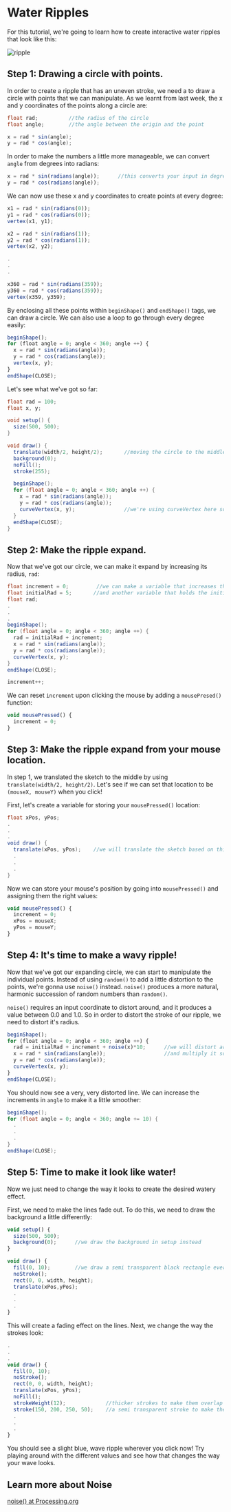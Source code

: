 # Water Ripples

For this tutorial, we're going to learn how to create interactive water ripples that look like this:

![ripple](ripple.png)


## Step 1: Drawing a circle with points.

In order to create a ripple that has an uneven stroke, we need a to draw a circle with points that we can manipulate. As we learnt from last week, the x and y coordinates of the points along a circle are:

```java
float rad;          //the radius of the circle
float angle;        //the angle between the origin and the point

x = rad * sin(angle);
y = rad * cos(angle);
```
In order to make the numbers a little more manageable, we can convert `angle` from degrees into radians:

```js
x = rad * sin(radians(angle));      //this converts your input in degrees into radians.
y = rad * cos(radians(angle));
```

We can now use these x and y coordinates to create points at every degree:

```js
x1 = rad * sin(radians(0));
y1 = rad * cos(radians(0));
vertex(x1, y1);

x2 = rad * sin(radians(1));
y2 = rad * cos(radians(1));
vertex(x2, y2);

.
.
.

x360 = rad * sin(radians(359));
y360 = rad * cos(radians(359));
vertex(x359, y359);
```

By enclosing all these points within `beginShape()` and `endShape()` tags, we can draw a circle. We can also use a loop to go through every degree easily:

```js
beginShape();
for (float angle = 0; angle < 360; angle ++) {
  x = rad * sin(radians(angle));
  y = rad * cos(radians(angle));
  vertex(x, y);
}
endShape(CLOSE);
```

Let's see what we've got so far:

```java
float rad = 100;
float x, y;

void setup() {
  size(500, 500);
}

void draw() {
  translate(width/2, height/2);       //moving the circle to the middle.
  background(0);
  noFill();
  stroke(255);

  beginShape();
  for (float angle = 0; angle < 360; angle ++) {
    x = rad * sin(radians(angle));
    y = rad * cos(radians(angle));
    curveVertex(x, y);                //we're using curveVertex here so that the circle is round!
  }  
  endShape(CLOSE);
}
```


## Step 2: Make the ripple expand.

Now that we've got our circle, we can make it expand by increasing its radius, `rad`:
```java
float increment = 0;         //we can make a variable that increases the radius
float initialRad = 5;       //and another variable that holds the initial value of the radius
float rad;
.
.
.
beginShape();
for (float angle = 0; angle < 360; angle ++) {
  rad = initialRad + increment;
  x = rad * sin(radians(angle));
  y = rad * cos(radians(angle));
  curveVertex(x, y);
}
endShape(CLOSE);

increment++;
```

We can reset `increment` upon clicking the mouse by adding a `mousePresed()` function:

```js
void mousePressed() {
  increment = 0;
}
```

## Step 3: Make the ripple expand from your mouse location.

In step 1, we translated the sketch to the middle by using `translate(width/2, height/2)`. Let's see if we can set that location to be `(mouseX, mouseY)` when you click!

First, let's create a variable for storing your `mousePressed()` location:

```java
float xPos, yPos;
.
.
.
void draw() {
  translate(xPos, yPos);    //we will translate the sketch based on this position
  .
  .
  .
}
```

Now we can store your mouse's position by going into `mousePressed()` and assigning them the right values:

```js
void mousePressed() {
  increment = 0;
  xPos = mouseX;
  yPos = mouseY;
}
```

## Step 4: It's time to make a wavy ripple!

Now that we've got our expanding circle, we can start to manipulate the individual points. Instead of using `random()` to add a little distortion to the points, we're gonna use `noise()` instead. `noise()` produces a more natural, harmonic succession of random numbers than `random()`.

`noise()` requires an input coordinate to distort around, and it produces a value between 0.0 and 1.0. So in order to distort the stroke of our ripple, we need to distort it's radius. 

```js
beginShape();
for (float angle = 0; angle < 360; angle ++) {   
  rad = initialRad + increment + noise(x)*10;      //we will distort around the x coordinate    
  x = rad * sin(radians(angle));                   //and multiply it so it's more obvious.    
  y = rad * cos(radians(angle));
  curveVertex(x, y);
}
endShape(CLOSE);
```

You should now see a very, very distorted line. We can increase the increments in `angle` to make it a little smoother:
```java
beginShape();
for (float angle = 0; angle < 360; angle += 10) {   
  .
  .
  .
}
endShape(CLOSE);
```

## Step 5: Time to make it look like water!

Now we just need to change the way it looks to create the desired watery effect. 

First, we need to make the lines fade out. To do this, we need to draw the background a little differently:

```js
void setup() {
  size(500, 500);
  background(0);      //we draw the background in setup instead
}

void draw() {
  fill(0, 10);        //we draw a semi transparent black rectangle every frame on draw.
  noStroke();
  rect(0, 0, width, height);
  translate(xPos,yPos);
  .
  .
  .
}
```

This will create a fading effect on the lines. Next, we change the way the strokes look:

```js
.
.
.
void draw() {
  fill(0, 10);        
  noStroke();
  rect(0, 0, width, height);
  translate(xPos, yPos);      
  noFill();
  strokeWeight(12);             //thicker strokes to make them overlap a little
  stroke(150, 200, 250, 50);    //a semi transparent stroke to make the overlap nicely
  .
  .
  .
}
```

You should see a slight blue, wave ripple wherever you click now! Try playing around with the different values and see how that changes the way your wave looks.

## Learn more about Noise
[noise() at Processing.org](https://processing.org/reference/noise_.html)

